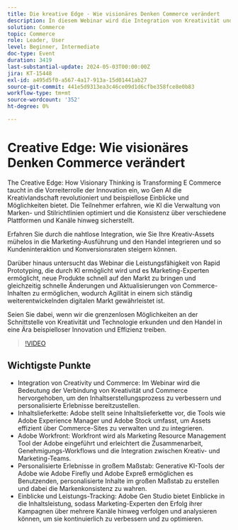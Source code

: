 ```yaml
---
title: Die kreative Edge - Wie visionäres Denken Commerce verändert
description: In diesem Webinar wird die Integration von Kreativität und Commerce untersucht und gezeigt, wie Adobe-Tools und -Technologien dazu beitragen können, Assets zu verwalten, die Inhaltserstellung zu skalieren und die Inhaltslieferkette zu optimieren. Es wird erörtert, wie wichtig es ist, Kreativität und Commerce zusammenzuführen, und es werden Themen wie personalisierte Erlebnisse, die Verwaltung von Assets und die Verwendung von Tools wie Adobe Workfront, Adobe Experience Manager und Adobe Stock zur Optimierung des Inhaltserstellungsprozesses behandelt.
solution: Commerce
topic: Commerce
role: Leader, User
level: Beginner, Intermediate
doc-type: Event
duration: 3419
last-substantial-update: 2024-05-03T00:00:00Z
jira: KT-15448
exl-id: a495d5f0-a567-4a17-913a-15d01441ab27
source-git-commit: 441e5d9313ea3c46ce09d1d6cfbe358fce8e0b83
workflow-type: tm+mt
source-wordcount: '352'
ht-degree: 0%

---
```


# Creative Edge: Wie visionäres Denken Commerce verändert

The Creative Edge: How Visionary Thinking is Transforming E Commerce taucht in die Vorreiterrolle der Innovation ein, wo Gen AI die Kreativlandschaft revolutioniert und beispiellose Einblicke und Möglichkeiten bietet. Die Teilnehmer erfahren, wie KI die Verwaltung von Marken- und Stilrichtlinien optimiert und die Konsistenz über verschiedene Plattformen und Kanäle hinweg sicherstellt.

Erfahren Sie durch die nahtlose Integration, wie Sie Ihre Kreativ-Assets mühelos in die Marketing-Ausführung und den Handel integrieren und so Kundeninteraktion und Konversionsraten steigern können.

Darüber hinaus untersucht das Webinar die Leistungsfähigkeit von Rapid Prototyping, die durch KI ermöglicht wird und es Marketing-Experten ermöglicht, neue Produkte schnell auf den Markt zu bringen und gleichzeitig schnelle Änderungen und Aktualisierungen von Commerce-Inhalten zu ermöglichen, wodurch Agilität in einem sich ständig weiterentwickelnden digitalen Markt gewährleistet ist.

Seien Sie dabei, wenn wir die grenzenlosen Möglichkeiten an der Schnittstelle von Kreativität und Technologie erkunden und den Handel in eine Ära beispielloser Innovation und Effizienz treiben.

>[!VIDEO](https://video.tv.adobe.com/v/3428818/?learn=on)

## Wichtigste Punkte

* Integration von Creativity und Commerce: Im Webinar wird die Bedeutung der Verbindung von Kreativität und Commerce hervorgehoben, um den Inhaltserstellungsprozess zu verbessern und personalisierte Erlebnisse bereitzustellen.
* Inhaltslieferkette: Adobe stellt seine Inhaltslieferkette vor, die Tools wie Adobe Experience Manager und Adobe Stock umfasst, um Assets effizient über Commerce-Sites zu verwalten und zu integrieren.
* Adobe Workfront: Workfront wird als Marketing Resource Management Tool der Adobe eingeführt und erleichtert die Zusammenarbeit, Genehmigungs-Workflows und die Integration zwischen Kreativ- und Marketing-Teams.
* Personalisierte Erlebnisse in großem Maßstab: Generative KI-Tools der Adobe wie Adobe Firefly und Adobe Expreß ermöglichen es Benutzenden, personalisierte Inhalte im großen Maßstab zu erstellen und dabei die Markenkonsistenz zu wahren.
* Einblicke und Leistungs-Tracking: Adobe Gen Studio bietet Einblicke in die Inhaltsleistung, sodass Marketing-Experten den Erfolg ihrer Kampagnen über mehrere Kanäle hinweg verfolgen und analysieren können, um sie kontinuierlich zu verbessern und zu optimieren.
